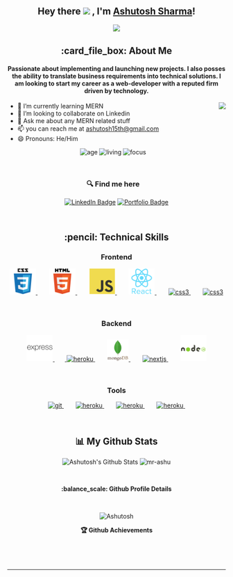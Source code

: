  

<h2 align="center">
  Hey there <img src="https://media.giphy.com/media/hvRJCLFzcasrR4ia7z/giphy.gif" width="28"> , I'm <a href="https://abhishekdewanganportfolio.netlify.app/" target="_blank" rel="noopener noreferrer">Ashutosh Sharma</a>!
</h2>

<p align="center">
  <img src="https://readme-typing-svg.herokuapp.com/?lines=Passionate%20Coder;&center=true&width=500&height=50">
</p>

<h2 align="center"> :card_file_box: About Me</h2>
<h4 align='center'>Passionate about implementing and launching new projects. I also posses the ability to translate business requirements into technical solutions. I am looking to start my career as a web-developer with a reputed firm driven by technology.</h4>

<img height="200px" align="right" src="https://r7q6w9z6.rocketcdn.me/career/wp-content/uploads/2021/06/2-46.gif"/>

- 🌱 I’m currently learning MERN
- 👯 I’m looking to collaborate on Linkedin
- 💬 Ask me about any MERN related stuff
- 📫 you can reach me at ashutosh15th@gmail.com
- 😄 Pronouns: He/Him
  <!-- - ⚡ Fun fact: Hot water will turn into ice faster than cold water. -->
   <br>
<div align='center'>

  ![age](https://img.shields.io/badge/age-24-blue&height="20")
  ![living](https://img.shields.io/badge/living-Samastipur,Bihar-maroon)
  ![focus](https://img.shields.io/badge/focus-SoftwareDevelopment-teal)
</div>
<br/>

<h3 align='center'> 🔍 Find me here </h3>
<div align='center'>

  [![LinkedIn Badge](https://img.shields.io/badge/LinkedIn--informational?style=flat&logo=linkedin&logoColor=blue&color=blue)](https://www.linkedin.com/in/ashutosh-sharma-b960b023b)
  [![Portfolio Badge](https://img.shields.io/badge/Portfolio--informational?style=flat&logo=portfolio&logoColor=white&color=red)](https://mr-ashu.github.io)
 
</div>

<br>

<h2 align='center'> :pencil: Technical Skills</h2>

 <h3 align="center">Frontend</h3>

<p align="center"> <a href="https://www.w3schools.com/css/" target="_blank" rel="noreferrer"> <img src="https://raw.githubusercontent.com/devicons/devicon/master/icons/css3/css3-original-wordmark.svg" alt="css3" width="60" height="60"/> </a> &nbsp;&nbsp&nbsp;&nbsp&nbsp;&nbsp  <a href="https://www.w3.org/html/" target="_blank" rel="noreferrer"> <img src="https://raw.githubusercontent.com/devicons/devicon/master/icons/html5/html5-original-wordmark.svg" alt="html5" width="60" height="60"/> </a>&nbsp;&nbsp&nbsp;&nbsp&nbsp;&nbsp <a href="https://developer.mozilla.org/en-US/docs/Web/JavaScript" target="_blank" rel="noreferrer"> <img src="https://raw.githubusercontent.com/devicons/devicon/master/icons/javascript/javascript-original.svg" alt="javascript" width="60" height="60"/> </a>&nbsp;&nbsp&nbsp;&nbsp&nbsp;&nbsp <a href="https://reactjs.org/" target="_blank" rel="noreferrer"> <img src="https://raw.githubusercontent.com/devicons/devicon/master/icons/react/react-original-wordmark.svg" alt="react" width="60" height="60"/> </a>&nbsp;&nbsp&nbsp;&nbsp&nbsp;&nbsp
<a href="https://redux.js.org" rel="noreferrer"> <img src="https://media.graphassets.com/91q3gAEGSh6HCrpnPgxS" alt="css3" width="60" height="60"/> </a>&nbsp;&nbsp&nbsp;&nbsp&nbsp;&nbsp <a href="https://chakra-ui.com" target="_blank" rel="noreferrer"> <img src="https://repository-images.githubusercontent.com/347723622/92065800-865a-11eb-9626-dff3cb7fef55" alt="css3" width="70" height="70"/> </a> 
</p>
<br/>
<h3 align="center">Backend</h3>
<p align="center"> <a href="https://expressjs.com" target="_blank" rel="noreferrer"> <img src="https://raw.githubusercontent.com/devicons/devicon/master/icons/express/express-original-wordmark.svg" alt="express" width="60" height="60"/> </a>&nbsp;&nbsp&nbsp;&nbsp&nbsp;&nbsp<a href="https://heroku.com" target="_blank" rel="noreferrer"> <img src="https://www.vectorlogo.zone/logos/heroku/heroku-icon.svg" alt="heroku" width="50" height="50"/> </a>&nbsp;&nbsp&nbsp;&nbsp&nbsp;&nbsp <a href="https://www.mongodb.com/" target="_blank" rel="noreferrer"> <img src="https://raw.githubusercontent.com/devicons/devicon/master/icons/mongodb/mongodb-original-wordmark.svg" alt="mongodb" width="50" height="50"/> </a>&nbsp;&nbsp&nbsp;&nbsp&nbsp;&nbsp <a href="https://nextjs.org/" target="_blank" rel="noreferrer"> <img src="https://cdn.worldvectorlogo.com/logos/nextjs-2.svg" alt="nextjs" width="50" height="50"/> </a>&nbsp;&nbsp&nbsp;&nbsp&nbsp;&nbsp <a href="https://nodejs.org" target="_blank" rel="noreferrer"> <img src="https://raw.githubusercontent.com/devicons/devicon/master/icons/nodejs/nodejs-original-wordmark.svg" alt="nodejs" width="60" height="60"/> </a></p>

<br/>
<h3 align="center">Tools</h3>
<p align="center"> <a href="https://git-scm.com/" target="_blank" rel="noreferrer"> <img src="https://www.vectorlogo.zone/logos/git-scm/git-scm-icon.svg" alt="git" width="50" height="50"/> </a>&nbsp;&nbsp&nbsp;&nbsp&nbsp;&nbsp </a> <a href="https://github.com" target="_blank" rel="noreferrer"> <img src="https://www.vectorlogo.zone/logos/github/github-tile.svg" alt="heroku" width="50" height="50"/> </a>&nbsp;&nbsp&nbsp;&nbsp&nbsp;&nbsp
<a href="https://netlify.com" target="_blank" rel="noreferrer"> <img src="https://www.vectorlogo.zone/logos/netlify/netlify-icon.svg" alt="heroku" width="50" height="50"/> </a>&nbsp;&nbsp&nbsp;&nbsp&nbsp;&nbsp
<a href="https://www.npmjs.com" target="_blank" rel="noreferrer"> <img src="https://www.vectorlogo.zone/logos/npmjs/npmjs-ar21.svg" alt="heroku" width="50" height="50"/> </a>
</p>
<br/>
<h2 align='center'>📊 My Github Stats</h2>

<div align='center'>
 <p  display="flex">
       <img width="45%" height="200px" alt="Ashutosh's Github Stats" src="https://github-readme-stats.vercel.app/api?username=mr-ashu&show_icons=true&count_private=true&theme=chartreuse-dark&hide_border=true&bg_color=0D1117" />
     <img width="45%" height="200px" src="https://github-readme-streak-stats.herokuapp.com/?user=h-unique245&theme=chartreuse-dark&hide_border=true&bg_color=0D1117"
              alt="mr-ashu"/>
 </p>
   
</div>
<br/>
<!-- <b>Note:</b> Top languages is only a metric of the languages my public code consists of and doesn't reflect experience or skill level. -->

  <!-- <h2 align='center'>ℹ️ &nbsp;Github Info</h2> -->

<div>
  <p align='center'><b> :balance_scale: Github Profile Details</b></p><br/>
  <p align="center"><img width="800px" src="https://github-profile-summary-cards.vercel.app/api/cards/profile-details?username=mr-ashu&theme=github_dark" alt="Ashutosh" align = "center"/></p>
</div>

 

<div>
  <p align='center'><b>🏆 Github Achievements</b></p><br/>
  <p align="center"> <a href="https://github.com/mr-ashu"><img src="https://github-profile-trophy.vercel.app/?username=mr-ashu&margin-w=5&theme=radical" alt="" /></a> </p>
</div>

 <hr>
